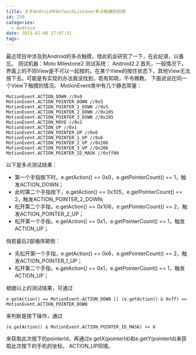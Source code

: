 ```yaml
---
title: 关于Android中OnTouchListener多点触摸的初探
id: 250
categories:
  - Android
date: 2015-01-08 17:07:31
tags:
---
```


最近项目中涉及到Android的多点触摸，借此机会研究了一下，在此纪录，以备忘。
测试机器：Moto Milestone2
测试系统： Android2.2
首先，一般情况下，界面上的不同View是不可以一起按的。在某个View的按住状态下，其他View无法按下去。可能是有实现的办法我没找到，若有知晓，不令赐教。
下面说说在同一个View下触摸的情况。
MotionEvent类中有几个静态常量：
```
MotionEvent.ACTION_DOWN //0x0
MotionEvent.ACTION_POINTER_DOWN //0x5
MotionEvent.ACTION_POINTER_1_DOWN //0x5
MotionEvent.ACTION_POINTER_2_DOWN //0x105
MotionEvent.ACTION_POINTER_3_DOWN //0x205
MotionEvent.ACTION_MOVE //0x2
MotionEvent.ACTION_UP //0x1
MotionEvent.ACTION_POINTER_UP //0x6
MotionEvent.ACTION_POINTER_1_UP //0x6
MotionEvent.ACTION_POINTER_2_UP //0x106
MotionEvent.ACTION_POINTER_3_UP //0x206
MotionEvent.ACTION_POINTER_ID_MASK //0xff00
```

以下是多点测试结果：
- 第一个手指按下时，e.getAction() == 0x0，e.getPointerCount() == 1，触发ACTION_DOWN；
- 此时第二个手指按下，e.getAction() == 0x105，e.getPointerCount() == 2，触发ACTION_POINTER_2_DOWN;
- 松开第二个手指，e.getAction() == 0x106，e.getPointerCount() == 2，触发ACTION_POINTER_2_UP；
- 松开第一个手指，e.getAction() == 0x1，e.getPointerCount() == 1，触发ACTION_UP；

倘若最后2部循序颠倒：
- 先松开第一个手指，e.getAction() == 0x6，e.getPointerCount() == 2，触发ACTION_POINTER_1_UP；
- 松开第二个手指，e.getAction() == 0x1，e.getPointerCount() == 1，触发ACTION_UP；

根据以上的测试结果，可通过
```
e.getAction() == MotionEvent.ACTION_DOWN || (e.getAction() & 0xff) == MotionEvent.ACTION_POINTER_DOWN
```
来判断是按下操作，通过
```
(e.getAction() & MotionEvent.ACTION_POINTER_ID_MASK) >> 8
```
来获取此次按下的pointerId，再通过e.getX(pointerId)和e.getY(pointerId)来获取此次按下的手机的坐标。
ACTION_UP同理。
